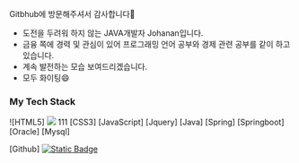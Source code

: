 Gitbhub에 방문해주셔서 감사합니다👋

- 도전을 두려워 하지 않는 JAVA개발자 Johanan입니다.
- 금융 쪽에 경력 및 관심이 있어 프로그래밍 언어 공부와 경제 관련 공부를 같이 하고 있습니다. 
- 계속 발전하는 모습 보여드리겠습니다.
- 모두 화이팅😄


<h3>My Tech Stack</h3>
![HTML5]
<img src="https://img.shields.io/badge/Spring-6DB33F?style=for-the-badge&logo=Spring&logoColor=white">
111
[CSS3]
[JavaScript]
[Jquery]
[Java]
[Spring]
[Springboot]
[Oracle]
[Mysql]

[Github]
[<img alt="Static Badge" src="https://img.shields.io/badge/-HTML5-:badgeContent">](https://img.shields.io/badge/:badgeContent)


<!--
**Johanan-Dream/Johanan-Dream** is a ✨ _special_ ✨ repository because its `README.md` (this file) appears on your GitHub profile.

Here are some ideas to get you started:

- 🔭 I’m currently working on ...
- 🌱 I’m currently learning ...
- 👯 I’m looking to collaborate on ...
- 🤔 I’m looking for help with ...
- 💬 Ask me about ...
- 📫 How to reach me: ...
- 😄 Pronouns: ...
- ⚡ Fun fact: ...
-->
